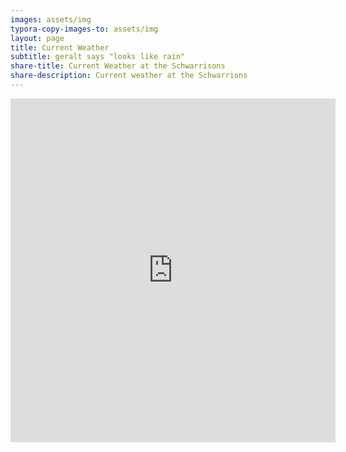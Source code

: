 ```yaml
---
images: assets/img
typora-copy-images-to: assets/img
layout: page
title: Current Weather
subtitle: geralt says "looks like rain"
share-title: Current Weather at the Schwarrisons
share-description: Current weather at the Schwarrions
---
```


<center><iframe src='https://www.weatherlink.com/embeddablePage/show/25bfbaeaae984f4fa23a435b799b837b/wide' width='520' height='550' frameborder='0'></iframe></center>

